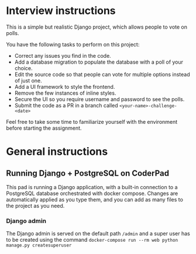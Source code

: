 # Interview instructions

This is a simple but realistic Django project, which allows people to vote on polls.

You have the following tasks to perform on this project:

- Correct any issues you find in the code.
- Add a database migration to populate the database with a poll of your choice.
- Edit the source code so that people can vote for multiple options instead of just one.
- Add a UI framework to style the frontend.
- Remove the few instances of inline styles.
- Secure the UI so you require username and password to see the polls.
- Submit the code as a PR in a branch called `<your-name>-challenge-<date>`

Feel free to take some time to familiarize yourself with the environment before starting the assignment.




# General instructions

## Running Django + PostgreSQL on CoderPad

This pad is running a Django application, with a built-in connection to a PostgreSQL database orchestrated with docker compose. Changes are automatically applied as you type them, and you can add as many files to the project as you need.

### Django admin

The Django admin is served on the default path `/admin` and a super user has to be created using the command `docker-compose run --rm web python manage.py createsuperuser`
